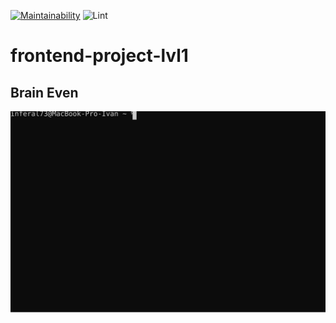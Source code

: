 [![Maintainability](https://api.codeclimate.com/v1/badges/a99a88d28ad37a79dbf6/maintainability)](https://codeclimate.com/github/codeclimate/codeclimate/maintainability) ![Lint](https://github.com/inferal73/frontend-project-lvl1/workflows/lint/badge.svg)

# frontend-project-lvl1

## Brain Even

![Asciinema for brain even](https://raw.githubusercontent.com/inferal73/frontend-project-lvl1/master/assets/brain-even-asciinema.svg)